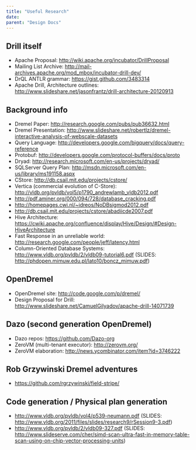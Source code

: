 ```yaml
---
title: "Useful Research"
date: 
parent: "Design Docs"
---
```

## Drill itself

  * Apache Proposal: <http://wiki.apache.org/incubator/DrillProposal>
  * Mailing List Archive: <http://mail-archives.apache.org/mod_mbox/incubator-drill-dev/>
  * DrQL ANTLR grammar: <https://gist.github.com/3483314>
  * Apache Drill, Architecture outlines: <http://www.slideshare.net/jasonfrantz/drill-architecture-20120913>

## Background info

  * Dremel Paper: <http://research.google.com/pubs/pub36632.html>
  * Dremel Presentation: <http://www.slideshare.net/robertlz/dremel-interactive-analysis-of-webscale-datasets>
  * Query Language: <http://developers.google.com/bigquery/docs/query-reference>
  * Protobuf: <http://developers.google.com/protocol-buffers/docs/proto>
  * Dryad: <http://research.microsoft.com/en-us/projects/dryad/>
  * SQLServer Query Plan: <http://msdn.microsoft.com/en-us/library/ms191158.aspx>
  * CStore: <http://db.csail.mit.edu/projects/cstore/>
  * Vertica (commercial evolution of C-Store): <http://vldb.org/pvldb/vol5/p1790_andrewlamb_vldb2012.pdf>
  * <http://pdf.aminer.org/000/094/728/database_cracking.pdf>
  * <http://homepages.cwi.nl/~idreos/NoDBsigmod2012.pdf>
  * <http://db.csail.mit.edu/projects/cstore/abadiicde2007.pdf>
  * Hive Architecture: <https://cwiki.apache.org/confluence/display/Hive/Design/#Design-HiveArchitecture>
  * Fast Response in an unreliable world: <http://research.google.com/people/jeff/latency.html>
  * Column-Oriented Database Systems: <http://www.vldb.org/pvldb/2/vldb09-tutorial6.pdf> (SLIDES: <http://phdopen.mimuw.edu.pl/lato10/boncz_mimuw.pdf>)

## OpenDremel

  * OpenDremel site: <http://code.google.com/p/dremel/>
  * Design Proposal for Drill: <http://www.slideshare.net/CamuelGilyadov/apache-drill-14071739>

## Dazo (second generation OpenDremel)

  * Dazo repos: <https://github.com/Dazo-org>
  * ZeroVM (multi-tenant executor): <http://zerovm.org/>
  * ZeroVM elaboration: <http://news.ycombinator.com/item?id=3746222>

## Rob Grzywinski Dremel adventures

  * <https://github.com/rgrzywinski/field-stripe/>

## Code generation / Physical plan generation

  * <http://www.vldb.org/pvldb/vol4/p539-neumann.pdf> (SLIDES: <http://www.vldb.org/2011/files/slides/research9/rSession9-3.pdf>)
  * <http://www.vldb.org/pvldb/2/vldb09-327.pdf> (SLIDES: <http://www.slideserve.com/cher/simd-scan-ultra-fast-in-memory-table-scan-using-on-chip-vector-processing-units>)

